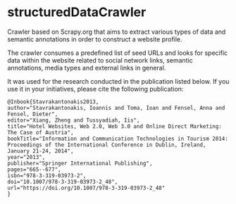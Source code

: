 # structuredDataCrawler
Crawler based on Scrapy.org that aims to extract various types of data and semantic annotations in order to construct a website profile.

The crawler consumes a predefined list of seed URLs and looks for specific data within the website related to social network links, semantic annotations, media types and external links in general.

It was used for the research conducted in the publication listed below. If you use it in your initiatives, please cite the following publication:
```
@Inbook{Stavrakantonakis2013,
author="Stavrakantonakis, Ioannis and Toma, Ioan and Fensel, Anna and Fensel, Dieter",
editor="Xiang, Zheng and Tussyadiah, Iis",
title="Hotel Websites, Web 2.0, Web 3.0 and Online Direct Marketing: The Case of Austria",
bookTitle="Information and Communication Technologies in Tourism 2014: Proceedings of the International Conference in Dublin, Ireland, January 21-24, 2014",
year="2013",
publisher="Springer International Publishing",
pages="665--677",
isbn="978-3-319-03973-2",
doi="10.1007/978-3-319-03973-2_48",
url="https://doi.org/10.1007/978-3-319-03973-2_48"
}
```
